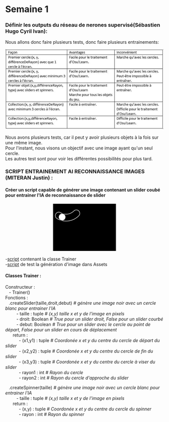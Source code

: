 # Semaine 1  


### Définir les outputs du réseau de nerones supervisé(Sébastien Hugo Cyril Ivan):  

Nous allons donc faire plusieurs tests, donc faire plusieurs entrainements:  
<p align="center"><img src="tableauTest.JPG"></p>  

Nous avons plusieurs tests, car il peut y avoir plusieurs objets à la fois sur une même image.  
Pour l'instant, nous visons un objectif avec une image ayant qu'un seul cercle.  
Les autres test sont pour voir les différentes possibilités pour plus tard.  


### SCRIPT ENTRAINEMENT AI RECONNAISSANCE IMAGES (MITERAN Justin) :  
#### Créer un script capable de générer une image contenant un slider coubé pour entrainer l'IA de reconnaissance de slider
<p align="center"><img src="../../Osu!Learn/Assets/imgAiTrainer/slider.png" width="200px"></p>

  -[script](../../Osu!Learn/Code/utilitaire/imgAiTrainer/imgAiTrainer.py) contenant la classe Trainer  
  -[script](../../Osu!Learn/Code/utilitaire/imgAiTrainer/testImgAiTrainer.py) de test la génération d'image dans Assets  

#### Classes Trainer :  
Constructeur :  
      &nbsp;&nbsp;&nbsp;- Trainer()  
Fonctions :  
      &nbsp;&nbsp;&nbsp;.createSlider(taille,droit,debut) *# génère une image noir avec un cercle blanc pour entrainer l'IA*  
      &nbsp;&nbsp;&nbsp;&nbsp;&nbsp;&nbsp;&nbsp;&nbsp;&nbsp;- taille : tuple *# (x,y) taille x et y de l'image en pixels*  
      &nbsp;&nbsp;&nbsp;&nbsp;&nbsp;&nbsp;&nbsp;&nbsp;&nbsp;- droit: Boolean *# True pour un slider droit, False pour un slider courbé*  
      &nbsp;&nbsp;&nbsp;&nbsp;&nbsp;&nbsp;&nbsp;&nbsp;&nbsp;- debut: Boolean *# True pour un slider avec le cercle au point de départ, False pour un slider en cours de déplacement*  
      &nbsp;&nbsp;&nbsp;&nbsp;&nbsp;&nbsp;return :  
      &nbsp;&nbsp;&nbsp;&nbsp;&nbsp;&nbsp;&nbsp;&nbsp;&nbsp;&nbsp;&nbsp;- (x1,y1) : tuple *# Coordonée x et y du centre du cercle de départ du slider*  
      &nbsp;&nbsp;&nbsp;&nbsp;&nbsp;&nbsp;&nbsp;&nbsp;&nbsp;&nbsp;&nbsp;- (x2,y2) : tuple *# Coordonée x et y du centre du cercle de fin du slider*  
      &nbsp;&nbsp;&nbsp;&nbsp;&nbsp;&nbsp;&nbsp;&nbsp;&nbsp;&nbsp;&nbsp;- (x3,y3) : tuple *# Coordonée x et y du centre du cercle à viser du slider*  
      &nbsp;&nbsp;&nbsp;&nbsp;&nbsp;&nbsp;&nbsp;&nbsp;&nbsp;&nbsp;&nbsp;- rayon1 : int *# Rayon du cercle*  
      &nbsp;&nbsp;&nbsp;&nbsp;&nbsp;&nbsp;&nbsp;&nbsp;&nbsp;&nbsp;&nbsp;- rayon2 : int *# Rayon du cercle d'approche du slider*  
  
&nbsp;&nbsp;&nbsp;.createSpinner(taille) *# génère une image noir avec un cercle blanc pour entrainer l'IA*  
      &nbsp;&nbsp;&nbsp;&nbsp;&nbsp;&nbsp;&nbsp;&nbsp;&nbsp;- taille : tuple *# (x,y) taille x et y de l'image en pixels*  
      &nbsp;&nbsp;&nbsp;&nbsp;&nbsp;&nbsp;return :  
      &nbsp;&nbsp;&nbsp;&nbsp;&nbsp;&nbsp;&nbsp;&nbsp;&nbsp;&nbsp;&nbsp;- (x,y) : tuple *# Coordonée x et y du centre du cercle du spinner*  
      &nbsp;&nbsp;&nbsp;&nbsp;&nbsp;&nbsp;&nbsp;&nbsp;&nbsp;&nbsp;&nbsp;- rayon : int *# Rayon du spinner* 